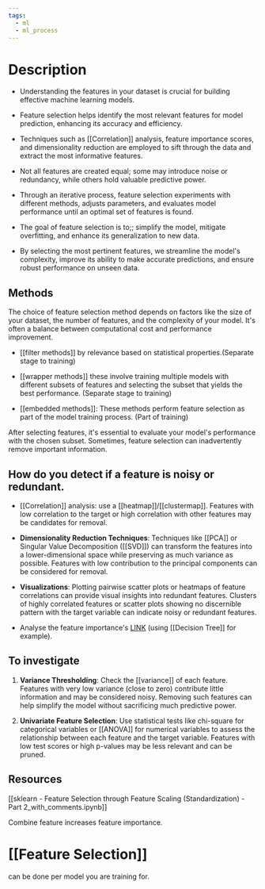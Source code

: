 ```yaml
---
tags:
  - ml
  - ml_process
---
```

# Description

- Understanding the features in your dataset is crucial for building effective machine learning models.
  
- Feature selection helps identify the most relevant features for model prediction, enhancing its accuracy and efficiency.
  
- Techniques such as [[Correlation]] analysis, feature importance scores, and dimensionality reduction are employed to sift through the data and extract the most informative features.
  
- Not all features are created equal; some may introduce noise or redundancy, while others hold valuable predictive power.
  
- Through an iterative process, feature selection experiments with different methods, adjusts parameters, and evaluates model performance until an optimal set of features is found.
  
- The goal of feature selection is to;; simplify the model, mitigate overfitting, and enhance its generalization to new data.
  
- By selecting the most pertinent features, we streamline the model's complexity, improve its ability to make accurate predictions, and ensure robust performance on unseen data.
## Methods

The choice of feature selection method depends on factors like the size of your dataset, the number of features, and the complexity of your model. It's often a balance between computational cost and performance improvement.

- [[filter methods]] by relevance based on statistical properties.(Separate stage to training)

- [[wrapper methods]] these involve training multiple models with different subsets of features and selecting the subset that yields the best performance. (Separate stage to training)

- [[embedded methods]]: These methods perform feature selection as part of the model training process. (Part of training)

After selecting features, it's essential to evaluate your model's performance with the chosen subset. Sometimes, feature selection can inadvertently remove important information.

## How do you detect if a feature is noisy or redundant.

- [[Correlation]] analysis: use a [[heatmap]]/[[clustermap]]. Features with low correlation to the target or high correlation with other features may be candidates for removal.
  
- **Dimensionality Reduction Techniques**: Techniques like [[PCA]] or Singular Value Decomposition ([[SVD]]) can transform the features into a lower-dimensional space while preserving as much variance as possible. Features with low contribution to the principal components can be considered for removal.
  
- **Visualizations**: Plotting pairwise scatter plots or heatmaps of feature correlations can provide visual insights into redundant features. Clusters of highly correlated features or scatter plots showing no discernible pattern with the target variable can indicate noisy or redundant features.
  
- Analyse the feature importance's [LINK](https://scikit-learn.org/stable/auto_examples/ensemble/plot_forest_importances.html) (using [[Decision Tree]] for example).

## To investigate 

1. **Variance Thresholding**: Check the [[variance]] of each feature. Features with very low variance (close to zero) contribute little information and may be considered noisy. Removing such features can help simplify the model without sacrificing much predictive power.
   
2. **Univariate Feature Selection**: Use statistical tests like chi-square for categorical variables or [[ANOVA]] for numerical variables to assess the relationship between each feature and the target variable. Features with low test scores or high p-values may be less relevant and can be pruned.

## Resources

[[sklearn - Feature Selection through Feature Scaling (Standardization) - Part 2_with_comments.ipynb]]


Combine feature increases feature importance.

# [[Feature Selection]]

can be done per model you are training for.